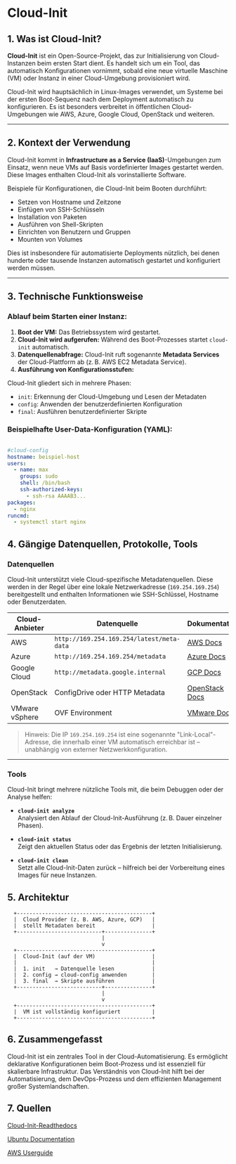 # Cloud-Init

## 1. Was ist Cloud-Init?

**Cloud-Init** ist ein Open-Source-Projekt, das zur Initialisierung von Cloud-Instanzen beim ersten Start dient. Es handelt sich um ein Tool, das automatisch Konfigurationen vornimmt, sobald eine neue virtuelle Maschine (VM) oder Instanz in einer Cloud-Umgebung provisioniert wird.

Cloud-Init wird hauptsächlich in Linux-Images verwendet, um Systeme bei der ersten Boot-Sequenz nach dem Deployment automatisch zu konfigurieren. Es ist besonders verbreitet in öffentlichen Cloud-Umgebungen wie AWS, Azure, Google Cloud, OpenStack und weiteren.

---

## 2. Kontext der Verwendung

Cloud-Init kommt in **Infrastructure as a Service (IaaS)**-Umgebungen zum Einsatz, wenn neue VMs auf Basis vordefinierter Images gestartet werden. Diese Images enthalten Cloud-Init als vorinstallierte Software.

Beispiele für Konfigurationen, die Cloud-Init beim Booten durchführt:

- Setzen von Hostname und Zeitzone
- Einfügen von SSH-Schlüsseln
- Installation von Paketen
- Ausführen von Shell-Skripten
- Einrichten von Benutzern und Gruppen
- Mounten von Volumes

Dies ist insbesondere für automatisierte Deployments nützlich, bei denen hunderte oder tausende Instanzen automatisch gestartet und konfiguriert werden müssen.

---

## 3. Technische Funktionsweise

### Ablauf beim Starten einer Instanz:

1. **Boot der VM:** Das Betriebssystem wird gestartet.
2. **Cloud-Init wird aufgerufen:** Während des Boot-Prozesses startet `cloud-init` automatisch.
3. **Datenquellenabfrage:** Cloud-Init ruft sogenannte **Metadata Services** der Cloud-Plattform ab (z. B. AWS EC2 Metadata Service).
4. **Ausführung von Konfigurationsstufen:**

Cloud-Init gliedert sich in mehrere Phasen:

- `init`: Erkennung der Cloud-Umgebung und Lesen der Metadaten
- `config`: Anwenden der benutzerdefinierten Konfiguration
- `final`: Ausführen benutzerdefinierter Skripte

### Beispielhafte User-Data-Konfiguration (YAML):

```yaml

#cloud-config
hostname: beispiel-host
users:
  - name: max
    groups: sudo
    shell: /bin/bash
    ssh-authorized-keys:
      - ssh-rsa AAAAB3...
packages:
  - nginx
runcmd:
  - systemctl start nginx

```

## 4. Gängige Datenquellen, Protokolle, Tools

### Datenquellen

Cloud-Init unterstützt viele Cloud-spezifische Metadatenquellen. Diese werden in der Regel über eine lokale Netzwerkadresse (`169.254.169.254`) bereitgestellt und enthalten Informationen wie SSH-Schlüssel, Hostname oder Benutzerdaten.

| **Cloud-Anbieter**   | **Datenquelle**                                        | **Dokumentation**                                                                                                                                                   |
|----------------------|--------------------------------------------------------|---------------------------------------------------------------------------------------------------------------------------------------------------------------------|
| AWS                  | `http://169.254.169.254/latest/meta-data`              | [AWS Docs](https://docs.aws.amazon.com/AWSEC2/latest/UserGuide/ec2-instance-metadata.html)                                                                          |
| Azure                | `http://169.254.169.254/metadata`                      | [Azure Docs](https://learn.microsoft.com/en-us/azure/virtual-machines/instance-metadata-service)                                                                    |
| Google Cloud         | `http://metadata.google.internal`                      | [GCP Docs](https://cloud.google.com/compute/docs/storing-retrieving-metadata)                                                                                       |
| OpenStack            | ConfigDrive oder HTTP Metadata                         | [OpenStack Docs](https://docs.openstack.org/nova/latest/user/metadata.html)                                                                                         |
| VMware vSphere       | OVF Environment                                        | [VMware Docs](https://docs.vmware.com/en/VMware-Cloud-Director/10.2/VMware-Cloud-Director-Install-Configure-Upgrade/GUID-0165B360-3F4C-4C76-8D5A-8972A3D3E6F2.html) |

> Hinweis: Die IP `169.254.169.254` ist eine sogenannte "Link-Local"-Adresse, die innerhalb einer VM automatisch erreichbar ist – unabhängig von externer Netzwerkkonfiguration.

---

### Tools

Cloud-Init bringt mehrere nützliche Tools mit, die beim Debuggen oder der Analyse helfen:

- **`cloud-init analyze`**  
  Analysiert den Ablauf der Cloud-Init-Ausführung (z. B. Dauer einzelner Phasen).

- **`cloud-init status`**  
  Zeigt den aktuellen Status oder das Ergebnis der letzten Initialisierung.

- **`cloud-init clean`**  
  Setzt alle Cloud-Init-Daten zurück – hilfreich bei der Vorbereitung eines Images für neue Instanzen.


## 5. Architektur

      +-------------------------------------------+
      |  Cloud Provider (z. B. AWS, Azure, GCP)   |
      |  stellt Metadaten bereit                  |
      +---------------------------+---------------+
                                  |
                                  v
      +-------------------------------------------+
      |  Cloud-Init (auf der VM)                  |
      |                                           |
      |  1. init   → Datenquelle lesen            |
      |  2. config → cloud-config anwenden        |
      |  3. final  → Skripte ausführen            |
      +---------------------------+---------------+
                                  |
                                  v
      +-------------------------------------------+
      |  VM ist vollständig konfiguriert          |
      +-------------------------------------------+



## 6. Zusammengefasst

Cloud-Init ist ein zentrales Tool in der Cloud-Automatisierung. Es ermöglicht deklarative Konfigurationen beim Boot-Prozess und ist essenziell für skalierbare Infrastruktur. Das Verständnis von Cloud-Init hilft bei der Automatisierung, dem DevOps-Prozess und dem effizienten Management großer Systemlandschaften.


## 7. Quellen

[Cloud-Init-Readthedocs](https://cloudinit.readthedocs.io)

[Ubuntu Documentation](https://documentation.ubuntu.com/lxd/latest/cloud-init/)

[AWS Userguide](https://docs.aws.amazon.com/AWSEC2/latest/UserGuide/user-data.html)

